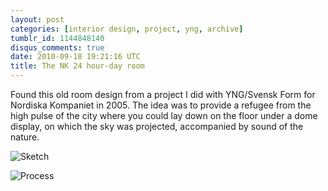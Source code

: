 ```yaml
---
layout: post
categories: [interior design, project, yng, archive]
tumblr_id: 1144848140
disqus_comments: true
date: 2010-09-18 19:21:16 UTC
title: The NK 24 hour-day room
---
```


Found this old room design from a project I did with YNG/Svensk Form for Nordiska Kompaniet in 2005. The idea was to provide a refugee from the high pulse of the city where you could lay down on the floor under a dome display, on which the sky was projected, accompanied by sound of the nature.

![Sketch](http://farm5.static.flickr.com/4153/5001790378_a98f792073_z.jpg)

![Process](http://farm5.static.flickr.com/4148/5001829918_9cbe7d6c76_z.jpg)